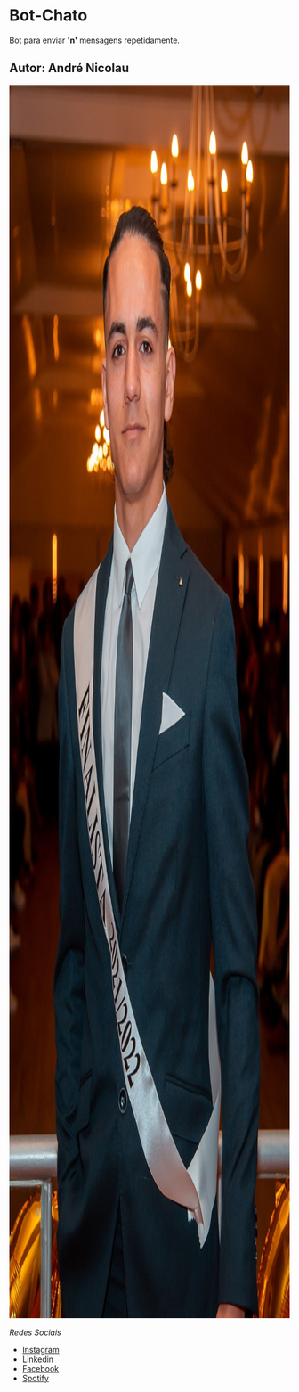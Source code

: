 # Bot-Chato

Bot para enviar **'n'** mensagens repetidamente.

## Autor: **André Nicolau**

<img src="./profile-pic.JPG" width="1483" height="2214">

_Redes Sociais_

-   [Instagram](instagram.com/rodinhaass)
-   [Linkedin](https://www.linkedin.com/in/andr%C3%A9-nicolau-56a2a21b0/)
-   [Facebook](https://www.facebook.com/rodinhaass)
-   [Spotify](https://open.spotify.com/user/0xkggemo4tc3eqgmug2danlv2)

